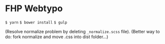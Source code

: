 # FHP Webtypo

`$ yarn`
`$ bower install`
`$ gulp`

(Resolve normalize problem by deleting `_normalize.scss` file). (Better way to do: fork normalize and move .css into dist folder…)

